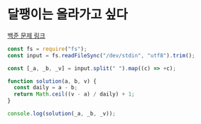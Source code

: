 # 달팽이는 올라가고 싶다

[백준 문제 링크](https://www.acmicpc.net/problem/2869)

```javascript
const fs = require("fs");
const input = fs.readFileSync("/dev/stdin", "utf8").trim();

const [_a, _b, _v] = input.split(" ").map((c) => +c);

function solution(a, b, v) {
  const daily = a - b;
  return Math.ceil((v - a) / daily) + 1;
}

console.log(solution(_a, _b, _v));
```
